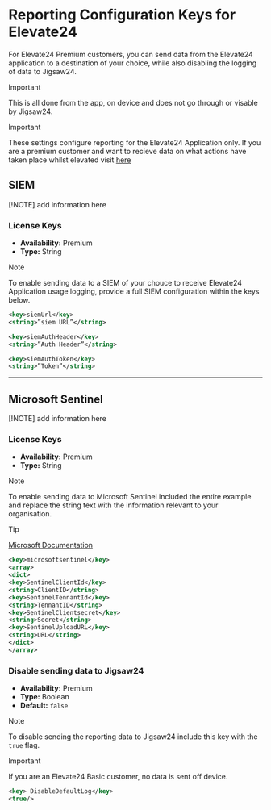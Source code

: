 # Reporting Configuration Keys for Elevate24

For Elevate24 Premium customers, you can send data from the Elevate24 application to a destination of your choice, while also disabling the logging of data to Jigsaw24.

> [!IMPORTANT]
> This is all done from the app, on device and does not go through or visable by Jigsaw24. 

> [!IMPORTANT]
> These settings configure reporting for the Elevate24 Application only. If you are a premium customer and want to recieve data on what actions have taken place whilst elevated visit [here](/docs/Endpoint%20Secuity%20Reporting%20Configuration%20Keys.md)

## SIEM 

[!NOTE] add information here

### License Keys
- **Availability:** Premium
- **Type:** String

> [!NOTE]
> To enable sending data to a SIEM of your chouce to receive Elevate24 Application usage logging, provide a full SIEM configuration within the keys below.

```xml
<key>siemUrl</key>
<string>”siem URL”</string>
```
```xml
<key>siemAuthHeader</key>
<string>”Auth Header”</string>
```
```xml
<key>siemAuthToken</key>
<string>”Token”</string>
```

---

## Microsoft Sentinel 

[!NOTE] add information here

### License Keys
- **Availability:** Premium
- **Type:** String

> [!NOTE]
> To enable sending data to Microsoft Sentinel included the entire example and replace the string text with the information relevant to your organisation. 

> [!TIP]
> [Microsoft Documentation](https://learn.microsoft.com/en-us/azure/azure-monitor/logs/tutorial-logs-ingestion-portal)

```xml
<key>microsoftsentinel</key> 
<array> 
<dict>
<key>SentinelClientId</key> 
<string>ClientID</string> 
<key>SentinelTennantId</key> 
<string>TennantID</string> 
<key>SentinelClientsecret</key> 
<string>Secret</string> 
<key>SentinelUploadURL</key> 
<string>URL</string> 
</dict> 
</array>
```

### Disable sending data to Jigsaw24
- **Availability:** Premium
- **Type:** Boolean
- **Default:** `false`

> [!NOTE]
> To disable sending the reporting data to Jigsaw24 include this key with the `true` flag. 

> [!IMPORTANT]
> If you are an Elevate24 Basic customer, no data is sent off device. 

```xml
<key> DisableDefaultLog</key>
<true/>
```